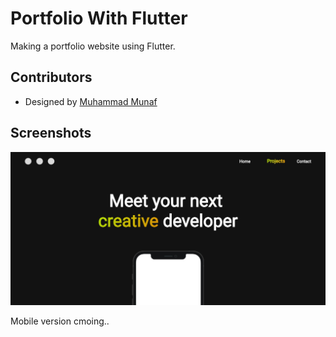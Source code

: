 # Portfolio With Flutter

Making a portfolio website using Flutter.

## Contributors


- Designed by  <a href = "https://github.com/muhammadmunaf" alt = "munafs github id" >Muhammad Munaf <a>


## Screenshots

<img src = "assets/screenshots/ss1.jpg" alt = "image 1" >


Mobile version cmoing..
